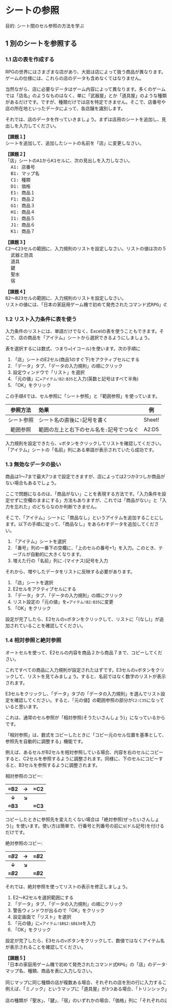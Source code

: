 # シートの参照

目的: シート間のセル参照の方法を学ぶ

## 1 別のシートを参照する

### 1.1 店の表を作成する

RPGの世界にはさまざまな店があり、大抵は店によって扱う商品が異なります。ゲームの仕様には、これらの店のデータも含めなくてはなりません。

当然ながら、店に必要なデータはゲーム内容によって異なります。多くのゲームでは「店名」のようなものはなく、単に「武器屋」とか「道具屋」のような種類があるだけです。ですが、種類だけでは店を特定できません。そこで、店番号や店の所在地といったデータによって、各店舗を識別します。

それでは、店のデータを作っていきましょう。まずは店用のシートを追加し、見出しを入力してください。

<pre class="tnmai_assignment">
<strong>【課題１】</strong>
シートを追加して、追加したシートの名前を「店」に変更しなさい。
</pre>

<pre class="tnmai_assignment">
<strong>【課題２】</strong>
「店」シートのA1からK1セルに、次の見出しを入力しなさい。
  A1: 店番号
  B1: マップ名
  C1: 種類
  D1: 価格
  E1: 商品１
  F1: 商品２
  G1: 商品３
  H1: 商品４
  I1: 商品５
  J1: 商品６
  K1: 商品７
</pre>

<pre class="tnmai_assignment">
<strong>【課題３】</strong>
C2～C23セルの範囲に、入力規則のリストを設定しなさい。リストの値は次の５種類とします。
  武器と防具
  道具
  鍵
  聖水
  宿
</pre>

<pre class="tnmai_assignment">
<strong>【課題４】</strong>
B2～B23セルの範囲に、入力規則のリストを設定しなさい。
リストの値には、「日本の家庭用ゲーム機で初めて発売されたコマンド式RPG」の「マップ名」をインターネットで検索して使用すること。
</pre>

### 1.2 リスト入力条件に表を使う

入力条件のリストには、単語だけでなく、Excelの表を使うこともできます。そこで、店の商品を「アイテム」シートから選択できるようにしましょう。

表を選択するには数式、つまり`=`(イコール)を使います。次の手順に

1. 「店」シートのE2セル(商品1のすぐ下)をアクティブセルにする
2. 「データ」タブ、「データの入力規則」の順にクリック
3. 設定ウィンドウで「リスト」を選択
4. 「元の値」に`=アイテム!B2:B35`と入力(英数と記号はすべて半角)
5. 「OK」をクリック

この手順4では、セル参照に「シート参照」と「範囲参照」を使っています。

| 参照方法 | 効果 | 例 |
|:-------:|:-----|:--:|
| シート参照 | シート名の直後に`!`記号を書く | Sheet! |
| 範囲参照 | 範囲の左上と右下のセル名を`:`記号でつなぐ | A2:D5 |

入力規則を設定できたら、`v`ボタンをクリックしてリストを確認してください。「アイテム」シートの「名前」列にある単語が表示されていたら成功です。

### 1.3 無効なデータの扱い

商品は1～7まで最大7つまで設定できますが、店によっては2つか3つしか商品がない場合もあるでしょう。

ここで問題になるのは、「商品がない」ことを表現する方法です。「入力条件を設定せずに空欄のままにする」方法もありますが、これでは「商品がない」と「入力を忘れた」のどちらなのか判断できません。

そこで、「アイテム」シートに「商品なし」というアイテムを追加することにします。以下の手順に従って、「商品なし」をあらわすデータを追加してください。

1. 「アイテム」シートを選択
2. 「番号」列の一番下の空欄に、「上のセルの番号+1」を入力。このとき、テーブルが自動的に大きくなります。
3. 増えた行の「名前」列に`-`(マイナス)記号を入力

それから、増やしたデータをリストに反映する必要があります。

1. 「店」シートを選択
2. E2セルをアクティブセルにする
3. 「データ」タブ、「データの入力規則」の順にクリック
4. リスト設定の「元の値」を`=アイテム!B2:B35`に変更
5. 「OK」をクリック

設定が完了したら、E2セルの`v`ボタンをクリックして、リストに「(なし)」が追加されていることを確認してください。

### 1.4 相対参照と絶対参照

オートセルを使って、E2セルの内容を商品２から商品７まで、コピーしてください。

これですべての商品に入力規則が設定されたはずです。E3セルの`v`ボタンをクリックして、リストを見てみましょう。すると、名前ではなく数字のリストが表示されます。

E3セルをクリックし、「データ」タブの「データの入力規則」を選んでリスト設定を確認してください。すると、「元の値】の範囲参照の部分が`C2:C35`になっていると思います。

これは、通常のセル参照が「相対参照(そうたいさんしょう)」になっているからです。

「相対参照」は、数式をコピーしたときに「コピー元のセル位置を基準として、参照先を自動的に調整する」機能です。

例えば、あるセルがB2セルを相対参照している場合、内容を右のセルにコピーすると、C2セルを参照するように調整されます。同様に、下のセルにコピーすると、B3セルを参照するように調整されます。

相対参照のコピー:

| =B2 | → | =C2 |
|:---:|:-------------:|:---:|
| **↓** | **↘** | |
| **=B3** | | **=C3** |

コピーしたときに参照先を変えたくない場合は「絶対参照(ぜったいさんしょう)」を使います。使い方は簡単で、行番号と列番号の前に`$`(ドル記号)を付けるだけです。

絶対参照のコピー:

| =$B$2 | → | =$B$2 |
|:---:|:-------------:|:---:|
| **↓** | **↘** | |
| **=$B$2** | | **=$B$2** |

それでは、絶対参照を使ってリストの表示を修正しましょう。

1. E2～K2セルを選択範囲にする
2. 「データ」タブ、「データの入力規則」の順にクリック
3. 警告ウィンドウが出るので「OK」をクリック
4. 設定画面で「リスト」を選択
5. 「元の値」に`=アイテム!$B$2:$B$34`を入力
6. 「OK」をクリック

設定が完了したら、E3セルの`v`ボタンをクリックして、数値ではなくアイテム名が表示されることを確認してください。

<pre class="tnmai_assignment">
<strong>【課題５】</strong>
「日本の家庭用ゲーム機で初めて発売されたコマンド式RPG」の「店」のデータをインターネットで検索し、
マップ名、種類、商品を表に入力しなさい。

同じマップに同じ種類の店が複数ある場合、それぞれの店を別の行に入力すること。
例えば、「ミノック」というマップに「道具屋」が3つある場合、「トリンシック」「道具屋」を３行にわたって作成します。

店の種類が「聖水」、「鍵」、「宿」のいずれかの場合、「価格」列に「それぞれの店の商品の値段(または宿泊費)」を入力すること。
</pre>
